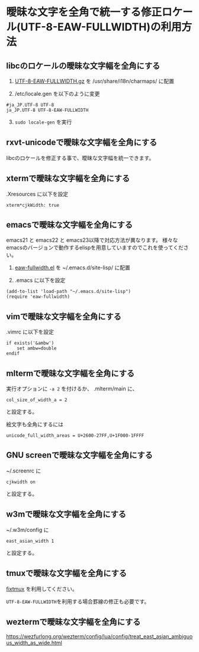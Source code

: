 # 曖昧な文字を全角で統一する修正ロケール(UTF-8-EAW-FULLWIDTH)の利用方法

## libcのロケールの曖昧な文字幅を全角にする

1. [UTF-8-EAW-FULLWIDTH.gz](https://raw.githubusercontent.com/hamano/locale-eaw/master/dist/UTF-8-EAW-FULLWIDTH.gz) を /usr/share/i18n/charmaps/ に配置

2. /etc/locale.gen を以下のように変更
~~~
#ja_JP.UTF-8 UTF-8
ja_JP.UTF-8 UTF-8-EAW-FULLWIDTH
~~~

3. `sudo locale-gen` を実行

## rxvt-unicodeで曖昧な文字幅を全角にする

libcのロケールを修正する事で、曖昧な文字幅を統一できます。

## xtermで曖昧な文字幅を全角にする

.Xresources に以下を設定
~~~
xterm*cjkWidth: true
~~~

## emacsで曖昧な文字幅を全角にする

emacs21 と emacs22 と emacs23以降で対応方法が異なります。
様々なemacsのバージョンで動作するelispを用意していますのでこれを使ってください。

1. [eaw-fullwidth.el](https://raw.githubusercontent.com/hamano/locale-eaw/dist/eaw-fullwidth.el) を ~/.emacs.d/site-lisp/ に配置

2. .emacs に以下を設定

~~~
(add-to-list 'load-path "~/.emacs.d/site-lisp")
(require 'eaw-fullwidth)
~~~

## vimで曖昧な文字幅を全角にする

.vimrc に以下を設定

~~~
if exists('&ambw')
    set ambw=double
endif
~~~

## mltermで曖昧な文字幅を全角にする

実行オプションに `-a 2` を付けるか、
.mlterm/main に、
~~~
col_size_of_width_a = 2
~~~
と設定する。

絵文字も全角にするには

~~~
unicode_full_width_areas = U+2600-27FF,U+1F000-1FFFF
~~~

## GNU screenで曖昧な文字幅を全角にする
~/.screenrc に
~~~
cjkwidth on
~~~
と設定する。

## w3mで曖昧な文字幅を全角にする

~/.w3m/config に
~~~
east_asian_width 1
~~~
と設定する。

## tmuxで曖昧な文字幅を全角にする

[fixtmux](./fixtmux) を利用してください。

`UTF-8-EAW-FULLWIDTH`を利用する場合罫線の修正も必要です。

## weztermで曖昧な文字幅を全角にする
<https://wezfurlong.org/wezterm/config/lua/config/treat_east_asian_ambiguous_width_as_wide.html>
